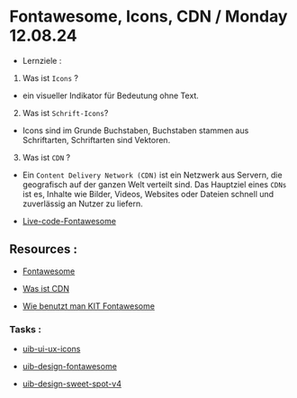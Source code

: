 # Fontawesome, Icons, CDN / Monday 12.08.24

- Lernziele :

1. Was ist `Icons` ?

- ein visueller Indikator für Bedeutung ohne Text.

2. Was ist `Schrift-Icons`?

- Icons sind im Grunde Buchstaben, Buchstaben stammen aus Schriftarten, Schriftarten sind Vektoren.

3. Was ist `CDN` ?

- Ein `Content Delivery Network (CDN)` ist ein Netzwerk aus Servern, die geografisch auf der ganzen Welt verteilt sind. Das Hauptziel eines `CDNs` ist es, Inhalte wie Bilder, Videos, Websites oder Dateien schnell und zuverlässig an Nutzer zu liefern.

- [Live-code-Fontawesome](./live-coding-fontawesome/index.html)

## Resources :

- [Fontawesome](https://fontawesome.com/)

- [Was ist CDN](https://www.youtube.com/watch?v=ltfo3C03aGs)

- [Wie benutzt man KIT Fontawesome](https://www.youtube.com/watch?v=vBM73R9yuSM)

### Tasks :

- [uib-ui-ux-icons](https://classroom.github.com/a/DtulcbQF)

- [uib-design-fontawesome](https://classroom.github.com/a/e2XN1Q97)

- [uib-design-sweet-spot-v4](https://classroom.github.com/a/TcCCOy4w)
